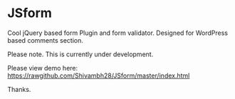 JSform
======

Cool jQuery based form Plugin and form validator. Designed for WordPress based comments section. 

Please note. This is currently under development. 

Please view demo here: https://rawgithub.com/Shivambh28/JSform/master/index.html

Thanks. 
